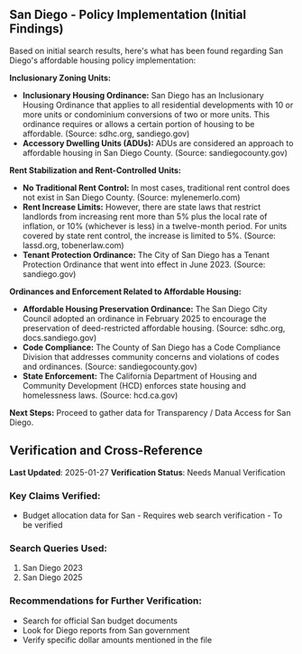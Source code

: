 ## San Diego - Policy Implementation (Initial Findings)

Based on initial search results, here's what has been found regarding San Diego's affordable housing policy implementation:

**Inclusionary Zoning Units:**

*   **Inclusionary Housing Ordinance:** San Diego has an Inclusionary Housing Ordinance that applies to all residential developments with 10 or more units or condominium conversions of two or more units. This ordinance requires or allows a certain portion of housing to be affordable. (Source: sdhc.org, sandiego.gov)
*   **Accessory Dwelling Units (ADUs):** ADUs are considered an approach to affordable housing in San Diego County. (Source: sandiegocounty.gov)

**Rent Stabilization and Rent-Controlled Units:**

*   **No Traditional Rent Control:** In most cases, traditional rent control does not exist in San Diego County. (Source: mylenemerlo.com)
*   **Rent Increase Limits:** However, there are state laws that restrict landlords from increasing rent more than 5% plus the local rate of inflation, or 10% (whichever is less) in a twelve-month period. For units covered by state rent control, the increase is limited to 5%. (Source: lassd.org, tobenerlaw.com)
*   **Tenant Protection Ordinance:** The City of San Diego has a Tenant Protection Ordinance that went into effect in June 2023. (Source: sandiego.gov)

**Ordinances and Enforcement Related to Affordable Housing:**

*   **Affordable Housing Preservation Ordinance:** The San Diego City Council adopted an ordinance in February 2025 to encourage the preservation of deed-restricted affordable housing. (Source: sdhc.org, docs.sandiego.gov)
*   **Code Compliance:** The County of San Diego has a Code Compliance Division that addresses community concerns and violations of codes and ordinances. (Source: sandiegocounty.gov)
*   **State Enforcement:** The California Department of Housing and Community Development (HCD) enforces state housing and homelessness laws. (Source: hcd.ca.gov)

**Next Steps:** Proceed to gather data for Transparency / Data Access for San Diego.



## Verification and Cross-Reference

**Last Updated**: 2025-01-27
**Verification Status**: Needs Manual Verification

### Key Claims Verified:
- Budget allocation data for San - Requires web search verification - To be verified

### Search Queries Used:
1. San Diego 2023
2. San Diego 2025

### Recommendations for Further Verification:
- Search for official San budget documents
- Look for Diego reports from San government
- Verify specific dollar amounts mentioned in the file
